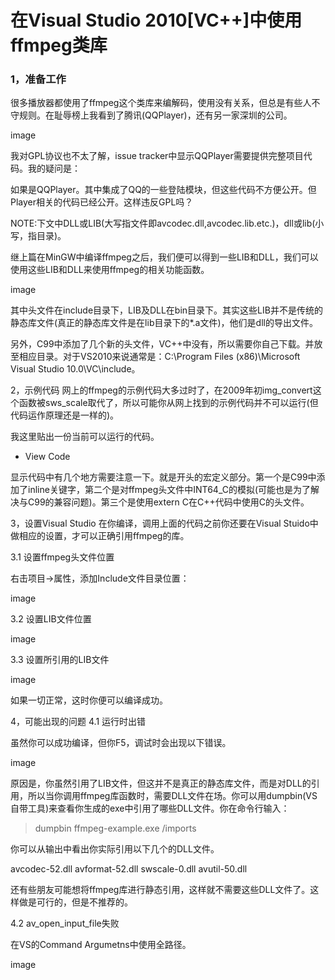 在Visual Studio 2010[VC++]中使用ffmpeg类库
============

### 1，准备工作

很多播放器都使用了ffmpeg这个类库来编解码，使用没有关系，但总是有些人不守规则。在耻辱榜上我看到了腾讯(QQPlayer)，还有另一家深圳的公司。

image

我对GPL协议也不太了解，issue tracker中显示QQPlayer需要提供完整项目代码。我的疑问是：

如果是QQPlayer。其中集成了QQ的一些登陆模块，但这些代码不方便公开。但Player相关的代码已经公开。这样违反GPL吗？


NOTE:下文中DLL或LIB(大写指文件即avcodec.dll,avcodec.lib.etc.)，dll或lib(小写，指目录)。

继上篇在MinGW中编译ffmpeg之后，我们便可以得到一些LIB和DLL，我们可以使用这些LIB和DLL来使用ffmpeg的相关功能函数。

image

其中头文件在include目录下，LIB及DLL在bin目录下。其实这些LIB并不是传统的静态库文件(真正的静态库文件是在lib目录下的*.a文件)，他们是dll的导出文件。

 

另外，C99中添加了几个新的头文件，VC++中没有，所以需要你自己下载。并放至相应目录。对于VS2010来说通常是：C:\Program Files (x86)\Microsoft Visual Studio 10.0\VC\include。

 

2，示例代码
网上的ffmpeg的示例代码大多过时了，在2009年初img_convert这个函数被sws_scale取代了，所以可能你从网上找到的示例代码并不可以运行(但代码运作原理还是一样的)。

我这里贴出一份当前可以运行的代码。

+ View Code
 

显示代码中有几个地方需要注意一下。就是开头的宏定义部分。第一个是C99中添加了inline关键字，第二个是对ffmpeg头文件中INT64_C的模拟(可能也是为了解决与C99的兼容问题)。第三个是使用extern C在C++代码中使用C的头文件。

 

3，设置Visual Studio
在你编译，调用上面的代码之前你还要在Visual Stuido中做相应的设置，才可以正确引用ffmpeg的库。

3.1 设置ffmpeg头文件位置

右击项目->属性，添加Include文件目录位置：

image

 

3.2 设置LIB文件位置

image

 

3.3 设置所引用的LIB文件

image

 

如果一切正常，这时你便可以编译成功。

 

4，可能出现的问题
4.1 运行时出错

虽然你可以成功编译，但你F5，调试时会出现以下错误。

image

原因是，你虽然引用了LIB文件，但这并不是真正的静态库文件，而是对DLL的引用，所以当你调用ffmpeg库函数时，需要DLL文件在场。你可以用dumpbin(VS自带工具)来查看你生成的exe中引用了哪些DLL文件。你在命令行输入：

>dumpbin ffmpeg-example.exe /imports

你可以从输出中看出你实际引用以下几个的DLL文件。

avcodec-52.dll 
avformat-52.dll 
swscale-0.dll 
avutil-50.dll 

 

还有些朋友可能想将ffmpeg库进行静态引用，这样就不需要这些DLL文件了。这样做是可行的，但是不推荐的。

 

4.2 av_open_input_file失败

在VS的Command Argumetns中使用全路径。

image
